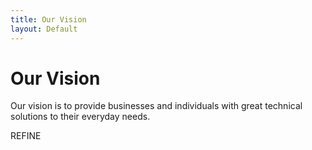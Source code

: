 ```yaml
---
title: Our Vision
layout: Default
---
```


# Our Vision

Our vision is to provide businesses and individuals with great technical solutions to their everyday needs.

REFINE